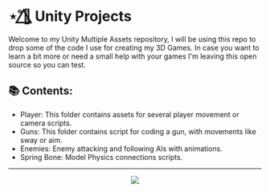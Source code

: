 # ⋆˚🌺⃤ Unity Projects

Welcome to my Unity Multiple Assets repository, I will be using this repo to drop some of the code I use for creating my 3D Games.
In case you want to learn a bit more or need a small help with your games I'm leaving this open source so you can test.

## 📚 Contents:

* Player: This folder contains assets for several player movement or camera scripts.
* Guns: This folder contains script for coding a gun, with movements like sway or aim.
* Enemies: Enemy attacking and following AIs with animations.
* Spring Bone: Model Physics connections scripts.
 
---
<div align=center>
  <img src="https://forthebadge.com/images/badges/made-with-c-sharp.svg" />
 </div>
